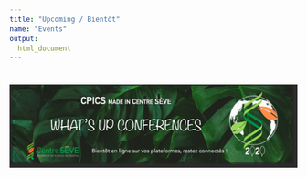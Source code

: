 ```yaml
---
title: "Upcoming / Bientôt"
name: "Events"
output:
  html_document
---
```

<style>
#leftnav .socialmedia a span{color: #737070}
	#leftnav .socialmedia a span:hover {color: #4C4C4C;opacity: 1;}
	
	/* 	POPUPS */
	.presentersocialicons .fa-link {
		background: #0088BB
	}
	.presentersocialicons .fa-link:hover {
		background: #6D6F6E
	}
	
</style>	
#

#

#

#

#



## ![](images/whatsup_conferences.png)


